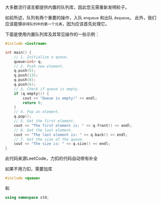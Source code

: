 大多数流行语言都提供内置的队列库，因此您无需重新发明轮子。

如前所述，队列有两个重要的操作，入队 `enqueue` 和出队 `dequeue`。 此外，我们应该能够`获得队列中的第一个元素`，因为应该首先处理它。

下面是使用内置队列库及其常见操作的一些示例：

```cpp
#include <iostream>

int main() {
    // 1. Initialize a queue.
    queue<int> q;
    // 2. Push new element.
    q.push(5);
    q.push(13);
    q.push(8);
    q.push(6);
    // 3. Check if queue is empty.
    if (q.empty()) {
        cout << "Queue is empty!" << endl;
        return 0;
    }
    // 4. Pop an element.
    q.pop();
    // 5. Get the first element.
    cout << "The first element is: " << q.front() << endl;
    // 6. Get the last element.
    cout << "The last element is: " << q.back() << endl;
    // 7. Get the size of the queue.
    cout << "The size is: " << q.size() << endl;
}
```
此代码来源LeetCode，力扣的代码自动带有补全

如果不用力扣，需要加库

```cpp
#include <queue>
```

和

```cpp
using namespace std;
```

